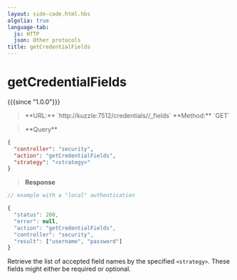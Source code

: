```yaml
---
layout: side-code.html.hbs
algolia: true
language-tab:
  js: HTTP
  json: Other protocols
title: getCredentialFields
---
```



# getCredentialFields

{{{since "1.0.0"}}}



<blockquote class="js">
<p>
**URL:** `http://kuzzle:7512/credentials/<strategy>/_fields`  
**Method:** `GET`  
</p>
</blockquote>

<blockquote class="json">
<p>
**Query**
</p>
</blockquote>

```json
{
  "controller": "security",
  "action": "getCredentialFields",
  "strategy": "<strategy>"
}
```

>**Response**

```javascript
// example with a "local" authentication

{
  "status": 200,                     
  "error": null,                     
  "action": "getCredentialFields",
  "controller": "security",
  "result": ["username", "password"]
}
```

Retrieve the list of accepted field names by the specified `<strategy>`. These fields might either be required or optional.
